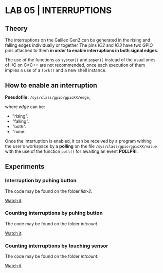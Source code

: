 # LAB 05 | INTERRUPTIONS

## Theory

The interruptions on the Galileo Gen2 can be generated in the rising and falling edges individually or together The pins *IO2* and *IO3* have two GPIO pins attached to them **in order to enable interruptions in both signal edges**.

The use of the functions as `system()` and `popen()` instead of the usual ones of I/O on C*C++ are not recommended, once each execution of them implies a use of a `fork()` and a new shell instance.

## How to enable an interruption

**Pseudofile:** `/sys/class/gpio/gpioXX/edge`,

where *edge* can be:

-  "rising".
-  "falling".
-  "both".
-  "none.

Once the interruption is enabled, it can be received by a program withing the user's workspace by a **polling** on the file `/sys/class/gpio/gpioXX/value` with the use of the function `poll()` for awaiting an event **POLLPRI**.

## Experiments

### Interruption by puhing button

The code may be found on the folder *list-2*.

[Watch it](https://photos.app.goo.gl/cyb9B8QZ23jQFfV68).

### Counting interruptions by puhing button

The code may be found on the folder *intcount*.

[Watch it](https://photos.app.goo.gl/ZikVtbqHSZHLefTD9).

### Counting interruptions by touching sensor

The code may be found on the folder *intcount*.

[Watch it](https://photos.app.goo.gl/hWQpKb1DvMf8SLGs8).
